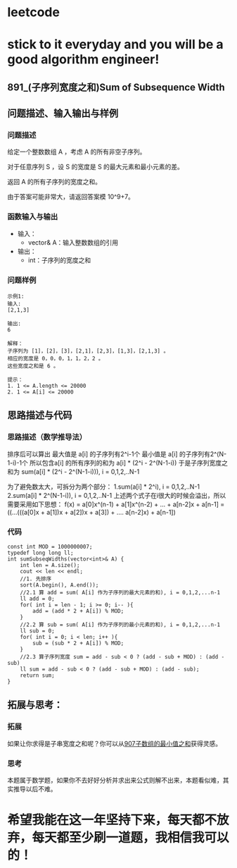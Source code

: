 # leetcode
# stick to it everyday and you will be a good algorithm engineer!
## 891_(子序列宽度之和)Sum of Subsequence Width
## 问题描述、输入输出与样例

### 问题描述
给定一个整数数组 A ，考虑 A 的所有非空子序列。

对于任意序列 S ，设 S 的宽度是 S 的最大元素和最小元素的差。

返回 A 的所有子序列的宽度之和。

由于答案可能非常大，请返回答案模 10^9+7。


### 函数输入与输出

* 输入：
	* vector<int>& A：输入整数数组的引用
* 输出：
	* int：子序列的宽度之和
	
### 问题样例

	示例1:
	输入: 
	[2,1,3]
	  
	输出: 
	6
	
	解释：
	子序列为 [1]，[2]，[3]，[2,1]，[2,3]，[1,3]，[2,1,3] 。
	相应的宽度是 0，0，0，1，1，2，2 。
	这些宽度之和是 6 。
	
	提示：
	1. 1 <= A.length <= 20000
	2. 1 <= A[i] <= 20000
	
## 思路描述与代码	
### 思路描述（数学推导法）

排序后可以算出
最大值是 a[i] 的子序列有2^i-1个
最小值是 a[i] 的子序列有2^(N-1-i)-1个
所以包含a[i] 的所有序列的和为 a[i] * (2^i - 2^(N-1-i))
于是子序列宽度之和为 sum(a[i] * (2^i - 2^(N-1-i))), i = 0,1,2,..N-1

为了避免数太大，可拆分为两个部分：
1.sum(a[i] * 2^i), i = 0,1,2,..N-1
2.sum(a[i] * 2^(N-1-i)), i = 0,1,2,..N-1
上述两个式子在i很大的时候会溢出，所以需要采用如下思想：
f(x) = a[0]x^(n-1) + a[1]x^(n-2) + ... + a[n-2]x + a[n-1]
	 = ((...(((a[0]x + a[1])x + a[2])x + a[3]) + .... a[n-2]x) + a[n-1])
	 
### 代码
	
	const int MOD = 1000000007;
    typedef long long ll;
    int sumSubseqWidths(vector<int>& A) {
        int len = A.size();
        cout << len << endl;
        //1. 先排序
        sort(A.begin(), A.end());
        //2.1 算 add = sum( A[i] 作为子序列的最大元素的和), i = 0,1,2,...n-1
        ll add = 0;
        for( int i = len - 1; i >= 0; i-- ){
            add = (add * 2 + A[i]) % MOD;
        }
        //2.2 算 sub = sum( A[i] 作为子序列的最小元素的和), i = 0,1,2,...n-1
        ll sub = 0;
        for( int i = 0; i < len; i++ ){
            sub = (sub * 2 + A[i]) % MOD;
        }
        //2.3 算子序列宽度 sum = add - sub < 0 ? (add - sub + MOD) : (add - sub)
        ll sum = add - sub < 0 ? (add - sub + MOD) : (add - sub);
        return sum;
    }
 
 
## 拓展与思考：
### 拓展
如果让你求得是子串宽度之和呢？你可以从[907子数组的最小值之和](https://leetcode-cn.com/contest/weekly-contest-102/problems/sum-of-subarray-minimums/)获得灵感。
### 思考
本题属于数学题，如果你不去好好分析并求出来公式则解不出来，本题看似难，其实推导以后不难。
	  
# 希望我能在这一年坚持下来，每天都不放弃，每天都至少刷一道题，我相信我可以的！
